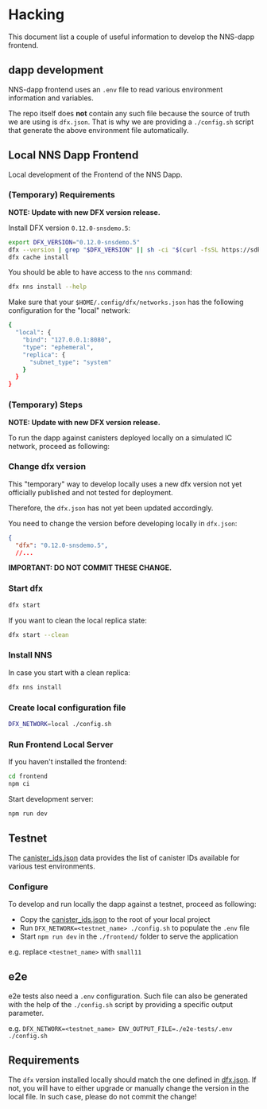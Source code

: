 # Hacking

This document list a couple of useful information to develop the NNS-dapp frontend.

## dapp development

NNS-dapp frontend uses an `.env` file to read various environment information and variables.

The repo itself does **not** contain any such file because the source of truth we are using is `dfx.json`.
That is why we are providing a `./config.sh` script that generate the above environment file automatically.

## Local NNS Dapp Frontend

Local development of the Frontend of the NNS Dapp.

### (Temporary) Requirements

**NOTE: Update with new DFX version release.**

Install DFX version `0.12.0-snsdemo.5`:

```bash
export DFX_VERSION="0.12.0-snsdemo.5"
dfx --version | grep "$DFX_VERSION" || sh -ci "$(curl -fsSL https://sdk.dfinity.org/install.sh)"
dfx cache install
```

You should be able to have access to the `nns` command:

```bash
dfx nns install --help
```

Make sure that your `$HOME/.config/dfx/networks.json` has the following configuration for the "local" network:

```bash
{
  "local": {
    "bind": "127.0.0.1:8080",
    "type": "ephemeral",
    "replica": {
      "subnet_type": "system"
    }
  }
}
```

### (Temporary) Steps

**NOTE: Update with new DFX version release.**

To run the dapp against canisters deployed locally on a simulated IC network, proceed as following:

### Change dfx version

This "temporary" way to develop locally uses a new dfx version not yet officially published and not tested for deployment.

Therefore, the `dfx.json` has not yet been updated accordingly.

You need to change the version before developing locally in `dfx.json`:

```json
{
  "dfx": "0.12.0-snsdemo.5",
  //...
```

**IMPORTANT: DO NOT COMMIT THESE CHANGE.**

### Start dfx

```bash
dfx start
```

If you want to clean the local replica state:

```bash
dfx start --clean
```

### Install NNS

In case you start with a clean replica:

```bash
dfx nns install
```

### Create local configuration file

```bash
DFX_NETWORK=local ./config.sh
```

### Run Frontend Local Server

If you haven't installed the frontend:

```bash
cd frontend
npm ci
```

Start development server:

```bash
npm run dev
```

## Testnet

The [canister_ids.json] data provides the list of canister IDs available for various test environments.

### Configure

To develop and run locally the dapp against a testnet, proceed as following:

- Copy the [canister_ids.json] to the root of your local project
- Run `DFX_NETWORK=<testnet_name> ./config.sh` to populate the `.env` file
- Start `npm run dev` in the `./frontend/` folder to serve the application

e.g. replace `<testnet_name>` with `small11`

## e2e

e2e tests also need a `.env` configuration. Such file can also be generated with the help of the `./config.sh` script by providing a specific output parameter.

e.g. `DFX_NETWORK=<testnet_name> ENV_OUTPUT_FILE=./e2e-tests/.env ./config.sh`

## Requirements

The `dfx` version installed locally should match the one defined in [dfx.json](https://github.com/dfinity/nns-dapp/blob/main/dfx.json). If not, you will have to either upgrade or manually change the version in the local file. In such case, please do not commit the change!

[canister_ids.json]: https://github.com/dfinity/nns-dapp/blob/testnets/testnets/canister_ids.json
[package.json]: https://github.com/dfinity/nns-dapp/blob/main/frontend/package.json
